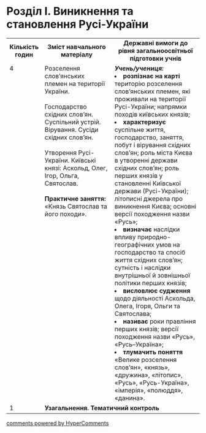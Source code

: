<div id="hypercomments_widget" class="js-hypercomments-widget invisible"></div>

# Розділ І. Виникнення та становлення Русі-України

<table>
  <tr>
    <td width="10%" align="center"><b>Кількість годин</b></td>  
    <td width="40%" align="center"><b>Зміст навчального матеріалу</b></td>
    <td width="50%" align="center"><b>Державні вимоги  до рівня загальноосвітньої підготовки учнів</b></td>
  </tr>
  <tr>
<td width="10%" style="vertical-align:top !important;">4</td>
    <td width="40%" style="vertical-align:top !important;">
Розселення слов’янських племен на території України.<br>
<br>
Господарство східних слов’ян. Суспільний устрій. Вірування. Сусіди східних слов’ян.<br>
<br>
Утворення Русі-України. Київські князі: Аскольд, Олег, Ігор, Ольга, Святослав.<br>
<br>
<b>Практичне заняття:</b><br>
«Князь Святослав та його походи».
</td>
    <td width="50%" style="vertical-align:top !important;">
<i><b>Учень/учениця:</b></i><br>
<li><b>розпізнає на карті</b> територію розселення слов’янських племен, які проживали на території   Русі-України; напрямки походів київських князів;</li>
<li><b>характеризує</b> суспільне життя, господарство, заняття, побут і вірування східних слов’ян; роль міста Києва в утворенні держави східних слов’ян; роль перших князів у становленні Київської держави (Русі-України); літописні джерела про виникнення Києва; основні версії походження назви «Русь»;</li>
<li><b>визначає</b> наслідки впливу природно-географічних умов на господарство та спосіб життя східних слов’ян; сутність і наслідки внутрішньої й зовнішньої політики перших князів;</li>
<li><b>висловлює судження</b> щодо діяльності Аскольда, Олега, Ігоря, Ольги та Святослава;</li>
<li><b>називає</b> роки правління перших князів; версії походження назви «Русь», «Русь–Україна»;</li>
<li><b>тлумачить поняття</b> «Велике розселення слов’ян», «князь», «дружина», «літопис», «Русь», «Русь-Україна», «імперія», «полюддя», «данина».</li>
</td>
  </tr>
<tr>
<td width="10%" style="vertical-align:top !important;">1</td>
<td colspan="2" style="vertical-align:top !important;"><b>Узагальнення. Тематичний контроль</b></td>
</tr>
</table>

<div class="js-hypercomments-container">
<a href="http://hypercomments.com" class="hc-link" title="comments widget">comments powered by HyperComments</a>
</div>